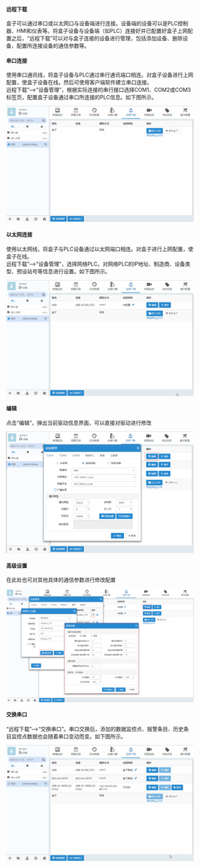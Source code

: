 #### **远程下载**  

盒子可以通过串口或以太网口与设备端进行连接。设备端的设备可以是PLC控制器、HMI和仪表等。将盒子设备与设备端（如PLC）连接好并已配置好盒子上网配置之后，“远程下载”可以对与盒子连接的设备进行管理，包括添加设备、删除设备，配置所连接设备的通信参数等。  

#### **串口连接**  

使用串口通讯线，将盒子设备与PLC通过串行通讯端口相连。对盒子设备进行上网配置，使盒子设备在线。然后可使用客户端软件建立串口连接。  
远程下载”-->“设备管理”，根据实际连接的串行接口选择COM1、COM2或COM3标签页，配置盒子设备通过串口所连接的PLC信息。如下图所示。  

![添加盒子分组](Images/device.gif)

#### **以太网连接**  

使用以太网线，将盒子与PLC设备通过以太网端口相连。对盒子进行上网配置，使盒子在线。  
远程下载”-->“设备管理”，选择网络PLC。对网络PLC的IP地址、制造商、设备类型、预设站号等信息进行设置。如下图所示。  

![添加盒子分组](Images/EthernetPLC.gif)  

#### **编辑**  

点击“编辑”，弹出当前驱动信息界面，可以直接对驱动进行修改  

![添加盒子分组](Images/EditDrive.png)

#### **高级设置**  


在此处也可对其他具体的通信参数进行修改配置  

![添加盒子分组](Images/AdvancedSettings.png)

#### **交换串口**  

“远程下载”-->“交换串口”。串口交换后，添加的数据监控点、报警条目、历史条目监控点数据也会随着串口变动而变。如下图所示。  

![添加盒子分组](Images/comexchange.gif)